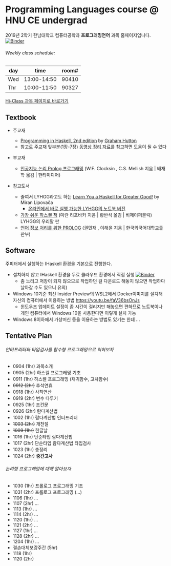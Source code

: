 # Programming Languages course @ HNU CE undergrad
2019년 2학기 한남대학교 컴퓨터공학과 **프로그래밍언어** 과목 홈페이지입니다. [![Binder](https://mybinder.org/badge_logo.svg)](https://mybinder.org/v2/gh/hnu-pl/pl2019fall/master?urlpath=lab)

###### Weekly class schedule:
| day |   time      | room#  |
|-----|-------------|--------|
| Wed | 13:00-14:50 | 90410  |
| Thr | 10:00-11:50 | 90327  |

[Hi-Class 과목 페이지로 바로가기](https://hiclass.hannam.ac.kr/courses/7806)



## Textbook
 * 주교재
   - [Programming in Haskell, 2nd edition](http://www.cs.nott.ac.uk/~pszgmh/pih.html)
     by [Graham Hutton](http://www.cs.nott.ac.uk/~pszgmh)
   - 참고로 주교재 앞부분(1장-7장) [동영상 정리 자료](https://loom.com/share/folder/3be2bf727d6c4c0e85d35f6c81db7dbb)를 참고하면 도움이 될 수 있다
 
 * 부교재
   - [인공지능 논리 Prolog 프로그래밍](http://www.kyobobook.co.kr/product/detailViewKor.laf?barcode=9788964213285)
     (W.F. Clocksin , C.S. Mellish 지음 | 배재학 옮김 | 한티미디어)
 * 참고도서
     - 줄여서 LYHGG라고도 하는 [Learn You a Haskell for Greater Good!](http://learnyouahaskell.com/) by Miran Lipovača
          * [온라인에서 바로 실행 가능한 LYHGG의 노트북 버전](https://github.com/jamesdbrock/learn-you-a-haskell-notebook)
     - [가장 쉬운 하스켈 책](http://www.kyobobook.co.kr/product/detailViewKor.laf?barcode=9788994774619)
       (미란 리포바카 지음 | 황반석 옮김 | 비제이퍼블릭) LYHGG의 우리말 판
     - [언어 정보 처리를 위한 PROLOG](http://www.kyobobook.co.kr/product/detailViewKor.laf?barcode=9788974644796)
       (권민재 , 이해윤 지음 | 한국외국어대학교출판부)

## Software
주피터에서 실행하는 IHaskell 환경을 기본으로 진행한다.
 * 설치하지 않고 IHaskell 환경을 무료 클라우드 환경에서 직접 실행 [![Binder](https://mybinder.org/badge_logo.svg)](https://mybinder.org/v2/gh/hnu-pl/pl2019fall/master?urlpath=lab)
     - 좀 느리고 저장이 되지 않으므로 작업하던 걸 다운로드 해놓지 않으면 작업하다 날아갈 수도 있으니 유의)
 * Windows 10기준 최신 Insider Preview의 WSL2에서 Docker이미지를 설치해 자신의 컴퓨터에서 이용하는 방법 https://youtu.be/faV36bsOnJs
     - 윈도우즈 업데이트 설정이 좀 시간이 걸리지만 해놓으면 편하므로 노트북이나 개인 컴퓨터에서 Windows 10을 사용한다면 이렇게 설치 가능
 * Windows 8이하에서 가상머신 등을 이용하는 방법도 있기는 한데 ...

## Tentative Plan
###### 인터프리터와 타입검사를 함수형 프로그래밍으로 익혀보자
* 0904 (1hr) 과목소개
* 0905 (2hr) 하스켈 프로그래밍 기초
* 0911 (1hr) 하스켈 프로그래밍 (재귀함수, 고차함수)
* ~~0912 (2hr)~~ 추석연휴
* 0918 (1hr) 사칙연산
* 0919 (2hr) 변수 다루기
* 0925 (1hr) 조건문 
* 0926 (2hr) 람다계산법
* 1002 (1hr) 람다계산법 인터프리터
* ~~1003 (2hr)~~ 개천절
* ~~1009 (1hr)~~ 한글날
* 1016 (1hr) 단순타입 람다계산법
* 1017 (2hr) 단순타입 람다계산법 타입검사
* 1023 (1hr) 총정리
* 1024 (2hr) **중간고사**
###### 논리형 프로그래밍에 대해 알아보자
* 1030 (1hr) 프롤로그 프로그래밍 기초
* 1031 (2hr) 프롤로그 프로그래밍 (...)
* 1106 (1hr) ...
* 1107 (2hr) ...
* 1113 (1hr) ...
* 1114 (2hr) ...
* 1120 (1hr) ...
* 1121 (2hr) ...
* 1127 (1hr) ...
* 1128 (2hr) ...
* 1204 (1hr) ...
* 결손대체보강주간 (5hr)
* 1118 (1hr)
* 1120 (2hr)
